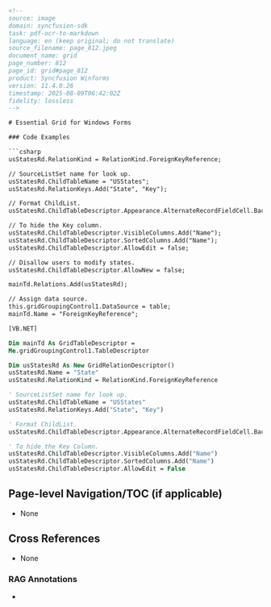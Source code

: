 ```html
<!--
source: image
domain: syncfusion-sdk
task: pdf-ocr-to-markdown
language: en (keep original; do not translate)
source_filename: page_812.jpeg
document_name: grid
page_number: 812
page_id: grid#page_812
product: Syncfusion Winforms
version: 11.4.0.26
timestamp: 2025-08-09T06:42:02Z
fidelity: lossless
-->

# Essential Grid for Windows Forms

### Code Examples

```csharp
usStatesRd.RelationKind = RelationKind.ForeignKeyReference;

// SourceListSet name for look up.
usStatesRd.ChildTableName = "USStates";
usStatesRd.RelationKeys.Add("State", "Key");

// Format ChildList.
usStatesRd.ChildTableDescriptor.Appearance.AlternateRecordFieldCell.BackColor = Color.FromArgb(255, 245, 227);

// To hide the Key column.
usStatesRd.ChildTableDescriptor.VisibleColumns.Add("Name");
usStatesRd.ChildTableDescriptor.SortedColumns.Add("Name");
usStatesRd.ChildTableDescriptor.AllowEdit = false;

// Disallow users to modify states.
usStatesRd.ChildTableDescriptor.AllowNew = false;

mainTd.Relations.Add(usStatesRd);

// Assign data source.
this.gridGroupingControl1.DataSource = table;
mainTd.Name = "ForeignKeyReference";
```

```vb
[VB.NET]

Dim mainTd As GridTableDescriptor = 
Me.gridGroupingControl1.TableDescriptor

Dim usStatesRd As New GridRelationDescriptor()
usStatesRd.Name = "State"
usStatesRd.RelationKind = RelationKind.ForeignKeyReference

' SourceListSet name for look up.
usStatesRd.ChildTableName = "USStates"
usStatesRd.RelationKeys.Add("State", "Key")

' Format ChildList.
usStatesRd.ChildTableDescriptor.Appearance.AlternateRecordFieldCell.BackColor = Color.FromArgb(255, 245, 227)

' To hide the Key Column.
usStatesRd.ChildTableDescriptor.VisibleColumns.Add("Name")
usStatesRd.ChildTableDescriptor.SortedColumns.Add("Name")
usStatesRd.ChildTableDescriptor.AllowEdit = False
```

## Page-level Navigation/TOC (if applicable)
- None

## Cross References
- None

### RAG Annotations
- <!-- tags: [Essential Grid, Windows Forms, RelationKind, GridRelationDescriptor, GridTableDescriptor, GridView, ForeignKeyReference, SourceListSet, ChildTableName, RelationKeys, VisibleColumns, SortedColumns, AllowEdit, AllowNew, VB.NET, C#] keywords: [RelationKind, GridRelationDescriptor, GridTableDescriptor, GridView, ChildTableName, RelationKeys, VisibleColumns, SortedColumns, AllowEdit, AllowNew, allowedit, alllownew, ChildTableDescriptor, USStates, State, Key, AlternateRecordFieldCell, BackColor] -->
```